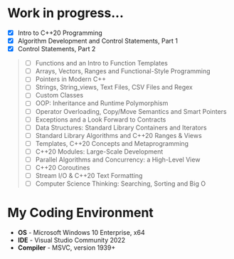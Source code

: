 # Work in progress...

- [x] Intro to C++20 Programming
- [x] Algorithm Development and Control Statements, Part 1
- [x] Control Statements, Part 2
> - [ ] Functions and an Intro to Function Templates
> - [ ] Arrays, Vectors, Ranges and Functional-Style Programming
> - [ ] Pointers in Modern C++
> - [ ] Strings, String_views, Text Files, CSV Files and Regex
> - [ ] Custom Classes
> - [ ] OOP: Inheritance and Runtime Polymorphism
> - [ ] Operator Overloading, Copy/Move Semantics and Smart Pointers
> - [ ] Exceptions and a Look Forward to Contracts
> - [ ] Data Structures: Standard Library Containers and Iterators
> - [ ] Standard Library Algorithms and C++20 Ranges & Views
> - [ ] Templates, C++20 Concepts and Metaprogramming
> - [ ] C++20 Modules: Large-Scale Development
> - [ ] Parallel Algorithms and Concurrency: a High-Level View
> - [ ] C++20 Coroutines
> - [ ] Stream I/O & C++20 Text Formatting
> - [ ] Computer Science Thinking: Searching, Sorting and Big O

# My Coding Environment

+ **OS** - Microsoft Windows 10 Enterprise, x64
+ **IDE** - Visual Studio Community 2022
+ **Compiler** - MSVC, version 1939+
